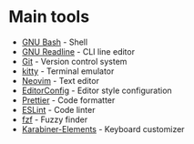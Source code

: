 # Main tools

* [GNU Bash](https://www.gnu.org/software/bash/) - Shell
* [GNU Readline](https://tiswww.case.edu/php/chet/readline/rltop.html) - CLI line editor
* [Git](https://git-scm.com/) - Version control system
* [kitty](https://sw.kovidgoyal.net/kitty/) - Terminal emulator
* [Neovim](https://neovim.io/) - Text editor
* [EditorConfig](https://editorconfig.org/) - Editor style configuration
* [Prettier](https://prettier.io/) - Code formatter
* [ESLint](https://eslint.org/) - Code linter
* [fzf](https://github.com/junegunn/fzf) - Fuzzy finder
* [Karabiner-Elements](https://pqrs.org/osx/karabiner/) - Keyboard customizer
